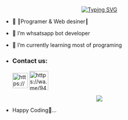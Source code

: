 ## <!-- Typing SVG -->
<p align="center">
    <a href="https://github.com/sanuwaofficial">
        <img align="center"
        src="https://readme-typing-svg.herokuapp.com/?size=30&width=500&lines=HI!!+I+am+Dark%20+%20sadas+..."
            alt="Typing SVG"
        />
    </a>
</p>  

- 🚀 ┃Programer & Web desiner┃
 
- 👀 I’m whsatsapp bot developer


- 🌱 I’m currently learning most of programing
- <h3 align="left">Contact us:</h3><p>   <a href="https://www.youtube.com/@sadastech" target="blank"><img align="center" src="https://telegra.ph/file/3794b843b750983cd0ab6.png" alt="https://www.instagram.com/__.sanuwa.__/" height="40" width="40" /></a>  <a href="https://wa.me/94778500326" target="blank"><img align="center" src="https://telegra.ph/file/1448f0458c3c64900f49c.png" alt="https://wa.me/94701629707" height="50" width="50" /></a> 
</p>


<p align="center"> <a href="https://github.com/Darksadas"><img src="https://github-readme-stats.vercel.app/api?username=Darksadas&theme=algolia&bg_color=DDD9DA00&text_color=00AEFF&show_icons=TRUE&icon_color=00AEFF" > </a> </p>



- Happy Coding🥹...
